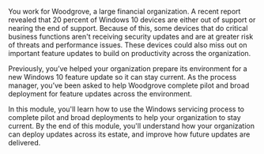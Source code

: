 
You work for Woodgrove, a large financial organization. A recent report revealed that 20 percent of Windows 10 devices are either out of support or nearing the end of support. Because of this, some devices that do critical business functions aren't receiving security updates and are at greater risk of threats and performance issues. These devices could also miss out on important feature updates to build on productivity across the organization.

Previously, you’ve helped your organization prepare its environment for a new Windows 10 feature update so it can stay current. As the process manager, you’ve been asked to help Woodgrove complete pilot and broad deployment for feature updates across the environment.

In this module, you'll learn how to use the Windows servicing process to complete pilot and broad deployments to help your organization to stay current. By the end of this module, you'll understand how your organization can deploy updates across its estate, and improve how future updates are delivered.
